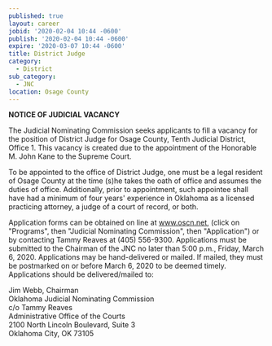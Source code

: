 ```yaml
---
published: true
layout: career
jobid: '2020-02-04 10:44 -0600'
publish: '2020-02-04 10:44 -0600'
expire: '2020-03-07 10:44 -0600'
title: District Judge
category:
  - District
sub_category:
  - JNC
location: Osage County
---
```

**NOTICE OF JUDICIAL VACANCY**
 
The Judicial Nominating Commission seeks applicants to fill a vacancy for the position of District Judge for Osage County, Tenth Judicial District, Office 1. This vacancy is created due to the appointment of the Honorable M. John Kane to the Supreme Court. 
 
To be appointed to the office of District Judge, one must be a legal resident of Osage County at the time (s)he takes the oath of office and assumes the duties of office. Additionally, prior to appointment, such appointee shall have had a minimum of four years' experience in Oklahoma as a licensed practicing attorney, a judge of a court of record, or both.
 
Application forms can be obtained on line at www.oscn.net, (click on "Programs", then "Judicial Nominating Commission", then "Application") or by contacting Tammy Reaves at (405) 556-9300. Applications must be submitted to the Chairman of the JNC no later than 5:00 p.m., Friday, March 6, 2020. Applications may be hand-delivered or mailed. If mailed, they must be postmarked on or before March 6, 2020 to be deemed timely. Applications should be delivered/mailed to:  

 
Jim Webb, Chairman  
Oklahoma Judicial Nominating Commission  
c/o Tammy Reaves  
Administrative Office of the Courts  
2100 North Lincoln Boulevard, Suite 3  
Oklahoma City, OK  73105
